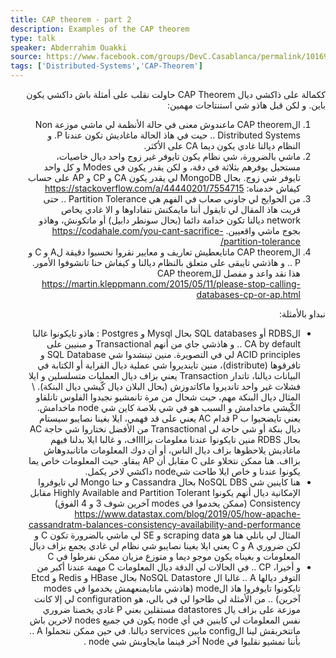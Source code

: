 ```yaml
---
title: CAP theorem - part 2
description: Examples of the CAP theorem
type: talk
speaker: Abderrahim Ouakki
source: https://www.facebook.com/groups/DevC.Casablanca/permalink/1016943958707581/
tags: ['Distributed-Systems','CAP-Theorem']
---
```

<div dir="rtl">
ككمالة على ذاكشي ديال CAP Theorem حاولت نقلب على أمثلة باش داكشي يكون باين.
و لكن قبل هاذو شي استنتاجات مهمين:

1. الCAP theorem ماعندوش معنى في حالة الأنظمة لي ماشي موزعة Non Distributed Systems .. حيت في هاذ الحالة ماغاديش تكون عندنا P. و النظام ديالنا غادي يكون ديما CA على الأكثر.
2. ماشي بالضرورة، شي نظام يكون تايوفر غير زوج واحد ديال خاصيات، مستحيل يوفرهم بثلاثة في دقة، و لكن يقدر يكون في Modes و كل واحد تايوفر شي زوج. بحال MongoDB لي يقدر يكون CA و CP و AP على حساب كيفاش خدمناه:
https://stackoverflow.com/a/44440201/7554715
3. من الحوايج لي جاوني صعاب في الفهم هي Partition Tolerance .. حتى قريت هاذ المقال لي تايقول أننا مايمكنش نتفاداوها و الا غادي يخاص network ديالنا تكون خدامة دائما (بحال سونطر دابيل) أو ماتكونش، وهاذو بجوج ماشي واقعيين.
https://codahale.com/you-cant-sacrifice-partition-tolerance/
4. الCAP theorem ماتايعطيش تعاريف و معايير نقروا نحسبوا دقيقة لA و C و P .. و هاذشي تايبقى على متعلق بالنظام ديالنا و كيفاش حنا تانشوفوا الأمور.
هذا نقد واعد و مفصل للCAP theorem
https://martin.kleppmann.com/2015/05/11/please-stop-calling-databases-cp-or-ap.html

نبداو بالأمثلة:

- الRDBS أو SQL databases بحال Mysql و Postgres : هاذو تايكونوا غالبا CA by default .. و هاذشي جاي من أنهم Transactional و مبنيين على ACID principles لي في التصويرة.
منين تينشدوا شي SQL Database و تافرقوها (distribute)، منين تاينديروا شي عملية ديال القراية أو الكتابة في البيانات ديالنا، تاتدار Transaction يعني بزاف ديال العمليات متسلسلين و ايلا فشلات غير واحد تانديروا ماكاتدوزش (بحال البلان ديال كّيشي ديال البنكة). 
\ المثال ديال البنكة مهم، حيت شحال من مرة تانمشيو نجبدوا الفلوس تانلقاو الكّيشي ماخدامش و السبب هو في شي بلاصة كاين شي node ماخدامش. يعني تايضحيوا ب P قدام AC
يعني على قد فهمي، ايلا بغينا نصايبو سيستام ديال بنكة أو شي حاجة لي Transactional من الأفضل نختاروا شي حاجة AC بحال RDBS 
منين تايكونوا عندنا معلومات بزااااف، و غالبا ايلا بدلنا فيهم ماغاديش يلاحظوها بزاف ديال الناس، أو أن دوك المعلومات ماتانبدوهاش بزااف. هنا ممكن نتخلاو على C مقابل أن AP يبقاو. حيت المعلومات خاص يما يكونوا عندنا و خاص ايلا طاحت شيnode داكشي لاخر يكمل.
- هنا كاينين شي NoSQL DBS بحال Cassandra و حتا Mongo لي تايوفروا الإمكانية ديال أنهم يكونوا Highly Available and Partition Tolerant مقابل Consistency (ممكن يخدموا في modes آخرين شوف 3 و 4 الفوق)
https://www.datastax.com/blog/2019/05/how-apache-cassandratm-balances-consistency-availability-and-performance 
المثال لي بانلي هنا هو scraping data و SE لي ماشي بالضرورة تكون C و لكن ضروري A و C
يعني ايلا بغينا نصايبو شي نظام لي غادي يجمع بزاف ديال المعلومات و بغيناه يكون موجو ديما و متوزع مزيان ممكن نفرطوا في C
- و أخيرا، CP .. في الحالات لي الدقة ديال المعلومات C مهمة عندنا أكبر من التوفر ديالها A .. 
غالبا ال NoSQL Datastore بحال HBase و Redis و Etcd تايكونوا تايوفروا هاذ الmode (هاذشي ماتايمنعهمش يخدموا في modes آخرين) .. 
من اﻷمثلة لي طاحوا لي في بالي، هو configuration لي إلا كانت موزعة على بزاف يال datastores مستقلين بعني P غادي يخصنا ضروري نفس المعلومات لي كاينين في أي node يكون في جميع nodes لاخرين باش ماتتخربقش لينا الconfig مابين services ديالنا. في حين ممكن نتحملوا A .. بأننا نمشيو نقلبوا في Node آخر فينما مايجاوبش شي node .
</div>